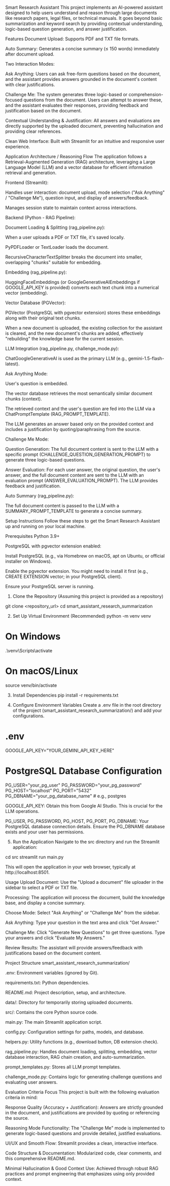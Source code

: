 Smart Research Assistant
This project implements an AI-powered assistant designed to help users understand and reason through large documents like research papers, legal files, or technical manuals. It goes beyond basic summarization and keyword search by providing contextual understanding, logic-based question generation, and answer justification.

Features
Document Upload: Supports PDF and TXT file formats.

Auto Summary: Generates a concise summary (≤ 150 words) immediately after document upload.

Two Interaction Modes:

Ask Anything: Users can ask free-form questions based on the document, and the assistant provides answers grounded in the document's content with clear justifications.

Challenge Me: The system generates three logic-based or comprehension-focused questions from the document. Users can attempt to answer these, and the assistant evaluates their responses, providing feedback and justification based on the document.

Contextual Understanding & Justification: All answers and evaluations are directly supported by the uploaded document, preventing hallucination and providing clear references.

Clean Web Interface: Built with Streamlit for an intuitive and responsive user experience.

Application Architecture / Reasoning Flow
The application follows a Retrieval-Augmented Generation (RAG) architecture, leveraging a Large Language Model (LLM) and a vector database for efficient information retrieval and generation.

Frontend (Streamlit):

Handles user interaction: document upload, mode selection ("Ask Anything" / "Challenge Me"), question input, and display of answers/feedback.

Manages session state to maintain context across interactions.

Backend (Python - RAG Pipeline):

Document Loading & Splitting (rag_pipeline.py):

When a user uploads a PDF or TXT file, it's saved locally.

PyPDFLoader or TextLoader loads the document.

RecursiveCharacterTextSplitter breaks the document into smaller, overlapping "chunks" suitable for embedding.

Embedding (rag_pipeline.py):

HuggingFaceEmbeddings (or GoogleGenerativeAIEmbeddings if GOOGLE_API_KEY is provided) converts each text chunk into a numerical vector (embedding).

Vector Database (PGVector):

PGVector (PostgreSQL with pgvector extension) stores these embeddings along with their original text chunks.

When a new document is uploaded, the existing collection for the assistant is cleared, and the new document's chunks are added, effectively "rebuilding" the knowledge base for the current session.

LLM Integration (rag_pipeline.py, challenge_mode.py):

ChatGoogleGenerativeAI is used as the primary LLM (e.g., gemini-1.5-flash-latest).

Ask Anything Mode:

User's question is embedded.

The vector database retrieves the most semantically similar document chunks (context).

The retrieved context and the user's question are fed into the LLM via a ChatPromptTemplate (RAG_PROMPT_TEMPLATE).

The LLM generates an answer based only on the provided context and includes a justification by quoting/paraphrasing from the source.

Challenge Me Mode:

Question Generation: The full document content is sent to the LLM with a specific prompt (CHALLENGE_QUESTION_GENERATION_PROMPT) to generate three logic-based questions.

Answer Evaluation: For each user answer, the original question, the user's answer, and the full document content are sent to the LLM with an evaluation prompt (ANSWER_EVALUATION_PROMPT). The LLM provides feedback and justification.

Auto Summary (rag_pipeline.py):

The full document content is passed to the LLM with a SUMMARY_PROMPT_TEMPLATE to generate a concise summary.

Setup Instructions
Follow these steps to get the Smart Research Assistant up and running on your local machine.

Prerequisites
Python 3.9+

PostgreSQL with pgvector extension enabled:

Install PostgreSQL (e.g., via Homebrew on macOS, apt on Ubuntu, or official installer on Windows).

Enable the pgvector extension. You might need to install it first (e.g., CREATE EXTENSION vector; in your PostgreSQL client).

Ensure your PostgreSQL server is running.

1. Clone the Repository
(Assuming this project is provided as a repository)

git clone <repository_url>
cd smart_assistant_research_summarization

2. Set Up Virtual Environment (Recommended)
python -m venv venv
# On Windows
.\venv\Scripts\activate
# On macOS/Linux
source venv/bin/activate

3. Install Dependencies
pip install -r requirements.txt

4. Configure Environment Variables
Create a .env file in the root directory of the project (smart_assistant_research_summarization/) and add your configurations.

# .env
GOOGLE_API_KEY="YOUR_GEMINI_API_KEY_HERE"

# PostgreSQL Database Configuration
PG_USER="your_pg_user"
PG_PASSWORD="your_pg_password"
PG_HOST="localhost"
PG_PORT="5432"
PG_DBNAME="your_pg_database_name" # e.g., postgres

GOOGLE_API_KEY: Obtain this from Google AI Studio. This is crucial for the LLM operations.

PG_USER, PG_PASSWORD, PG_HOST, PG_PORT, PG_DBNAME: Your PostgreSQL database connection details. Ensure the PG_DBNAME database exists and your user has permissions.

5. Run the Application
Navigate to the src directory and run the Streamlit application:

cd src
streamlit run main.py

This will open the application in your web browser, typically at http://localhost:8501.

Usage
Upload Document: Use the "Upload a document" file uploader in the sidebar to select a PDF or TXT file.

Processing: The application will process the document, build the knowledge base, and display a concise summary.

Choose Mode: Select "Ask Anything" or "Challenge Me" from the sidebar.

Ask Anything: Type your question in the text area and click "Get Answer."

Challenge Me: Click "Generate New Questions" to get three questions. Type your answers and click "Evaluate My Answers."

Review Results: The assistant will provide answers/feedback with justifications based on the document content.

Project Structure
smart_assistant_research_summarization/

.env: Environment variables (ignored by Git).

requirements.txt: Python dependencies.

README.md: Project description, setup, and architecture.

data/: Directory for temporarily storing uploaded documents.

src/: Contains the core Python source code.

main.py: The main Streamlit application script.

config.py: Configuration settings for paths, models, and database.

helpers.py: Utility functions (e.g., download button, DB extension check).

rag_pipeline.py: Handles document loading, splitting, embedding, vector database interaction, RAG chain creation, and auto-summarization.

prompt_templates.py: Stores all LLM prompt templates.

challenge_mode.py: Contains logic for generating challenge questions and evaluating user answers.

Evaluation Criteria Focus
This project is built with the following evaluation criteria in mind:

Response Quality (Accuracy + Justification): Answers are strictly grounded in the document, and justifications are provided by quoting or referencing the source.

Reasoning Mode Functionality: The "Challenge Me" mode is implemented to generate logic-based questions and provide detailed, justified evaluations.

UI/UX and Smooth Flow: Streamlit provides a clean, interactive interface.

Code Structure & Documentation: Modularized code, clear comments, and this comprehensive README.md.

Minimal Hallucination & Good Context Use: Achieved through robust RAG practices and prompt engineering that emphasizes using only provided context.